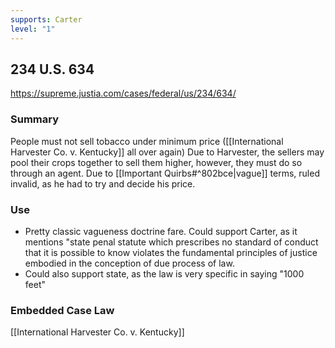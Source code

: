 ```yaml
---
supports: Carter
level: "1"
---
```

## 234 U.S. 634

https://supreme.justia.com/cases/federal/us/234/634/

### Summary
People must not sell tobacco under minimum price ([[International Harvester Co. v. Kentucky]] all over again)
Due to Harvester, the sellers may pool their crops together to sell them higher, however, they must do so through an agent.
Due to [[Important Quirbs#^802bce|vague]] terms, ruled invalid, as he had to try and decide his price.
### Use
* Pretty classic vagueness doctrine fare. Could support Carter, as it mentions 
	"state penal statute which prescribes no standard of conduct that it is possible to know violates the fundamental principles of justice embodied in the conception of due process of law.
* Could also support state, as the law is very specific in saying "1000 feet"
### Embedded Case Law
[[International Harvester Co. v. Kentucky]]
